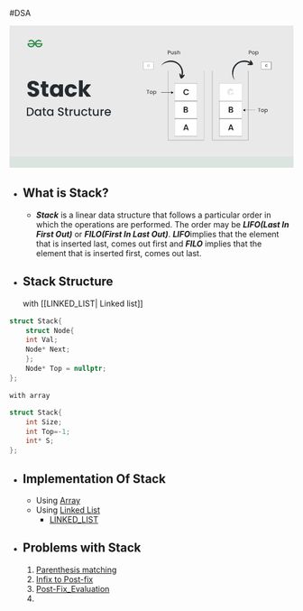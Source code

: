 #DSA 

![STACK](/IMGS/Stack-Data-Structure.png)



- ##  What is **Stack**?

	- ***Stack*** is a linear data structure that follows a particular order in which the operations are performed. The order may be ***LIFO(Last In First Out)*** or ***FILO(First In Last Out)***. ***LIFO***implies that the element that is inserted last, comes out first and ***FILO*** implies that the element that is inserted first, comes out last.



- ## **Stack** Structure
	with [[LINKED_LIST| Linked list]]
	
```c++
struct Stack{
	struct Node{
	int Val;
	Node* Next;
	};
	Node* Top = nullptr;
};
```
	
	with array
	
```c++
struct Stack{
	int Size;
	int Top=-1;
	int* S;
};
```



- ## Implementation Of **Stack**
	- Using [Array](Array_Stack_Implementation.md)
	- Using [Linked List](Linked_List_Stack_Implementation.md)
		- [LINKED_LIST](LINKED_LIST.md)


- ## Problems with **Stack**
	1. [Parenthesis matching](Parenthesis_Matching_using_Stack.md)
	2. [Infix to Post-fix](Infix_to_Postfix_using_Stack.md)
	3.  [Post-Fix_Evaluation](Post-Fix_Evaluation.md)
	4. 